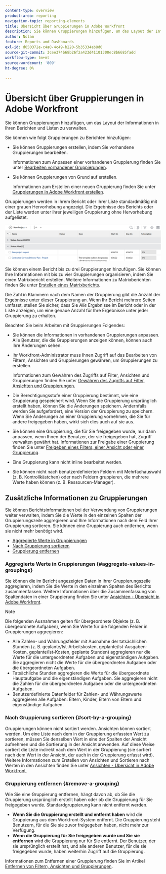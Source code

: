 ```yaml
---
content-type: overview
product-area: reporting
navigation-topic: reporting-elements
title: Übersicht über Gruppierungen in Adobe Workfront
description: Sie können Gruppierungen hinzufügen, um das Layout der Informationen in Ihren Berichten und Listen zu verwalten.
author: Nolan
feature: Reports and Dashboards
exl-id: d050372e-c4a0-4c49-b220-5b35334ab8d0
source-git-commit: 3cee374b68b26f2a423d41101300ec8b6685fadd
workflow-type: tm+mt
source-wordcount: '809'
ht-degree: 0%

---
```


# Übersicht über Gruppierungen in Adobe Workfront

<!-- Audited: 11/2024 -->

<!--(NOTE: This article was supposed to be replaced by "Groupings overview", but decided to keep this here because this is linked in too many places. "Create groupings" and "Edit existing groupings" have been added also (with videos) to replace portions of the old content here.)-->

Sie können Gruppierungen hinzufügen, um das Layout der Informationen in Ihren Berichten und Listen zu verwalten.

Sie können wie folgt Gruppierungen zu Berichten hinzufügen:

* Sie können Gruppierungen erstellen, indem Sie vorhandene Gruppierungen bearbeiten.

  Informationen zum Anpassen einer vorhandenen Gruppierung finden Sie unter [Bearbeiten vorhandener Gruppierungen](../../../reports-and-dashboards/reports/reporting-elements/edit-existing-groupings.md).

* Sie können Gruppierungen von Grund auf erstellen.

  Informationen zum Erstellen einer neuen Gruppierung finden Sie unter [Gruppierungen in Adobe Workfront erstellen](../../../reports-and-dashboards/reports/reporting-elements/create-groupings.md).

Gruppierungen werden in Ihrem Bericht oder Ihrer Liste standardmäßig mit einer grauen Hervorhebung angezeigt. Die Ergebnisse des Berichts oder der Liste werden unter ihrer jeweiligen Gruppierung ohne Hervorhebung aufgelistet.

![Gruppierungsbeispiel](assets/grouping-example-blue.png)

Sie können einem Bericht bis zu drei Gruppierungen hinzufügen. Sie können Ihre Informationen mit bis zu vier Gruppierungen organisieren, indem Sie einen Matrixbericht erstellen. Weitere Informationen zu Matrixberichten finden Sie unter [Erstellen eines Matrixberichts](../../../reports-and-dashboards/reports/creating-and-managing-reports/create-matrix-report.md).

Die Zahl in Klammern nach dem Namen der Gruppierung gibt die Anzahl der Ergebnisse unter dieser Gruppierung an. Wenn Ihr Bericht mehrere Seiten umfasst, stellen Sie sicher, dass Sie *Alle* Ergebnisse im Bericht oder in der Liste anzeigen, um eine genaue Anzahl für Ihre Ergebnisse unter jeder Gruppierung zu erhalten.

Beachten Sie beim Arbeiten mit Gruppierungen Folgendes:

* Sie können die Informationen in vorhandenen Gruppierungen anpassen. Alle Benutzer, die die Gruppierungen anzeigen können, können auch Ihre Änderungen sehen.
* Ihr Workfront-Administrator muss Ihnen Zugriff auf das Bearbeiten von Filtern, Ansichten und Gruppierungen gewähren, um Gruppierungen zu erstellen.

  Informationen zum Gewähren des Zugriffs auf Filter, Ansichten und Gruppierungen finden Sie unter [Gewähren des Zugriffs auf Filter, Ansichten und Gruppierungen](../../../administration-and-setup/add-users/configure-and-grant-access/grant-access-fvg.md).

* Die Berechtigungsstufe einer Gruppierung bestimmt, wie eine Gruppierung gespeichert wird. Wenn Sie die Gruppierung ursprünglich erstellt haben, können Sie die Änderungen speichern. Andernfalls werden Sie aufgefordert, eine Version der Gruppierung zu speichern. Wenn Sie Änderungen an einer Gruppierung vornehmen, die Sie für andere freigegeben haben, wirkt sich dies auch auf sie aus.
* Sie können eine Gruppierung, die für Sie freigegeben wurde, nur dann anpassen, wenn Ihnen der Benutzer, der sie freigegeben hat, Zugriff verwalten gewährt hat. Informationen zur Freigabe einer Gruppierung finden Sie unter [Freigeben eines Filters, einer Ansicht oder einer Gruppierung](../../../reports-and-dashboards/reports/reporting-elements/share-filter-view-grouping.md).
* Eine Gruppierung kann nicht inline bearbeitet werden.
* Sie können nicht nach benutzerdefinierten Feldern mit Mehrfachauswahl (z. B. Kontrollkästchen) oder nach Feldern gruppieren, die mehrere Werte haben können (z. B. Ressourcen-Manager).

## Zusätzliche Informationen zu Gruppierungen

Sie können Berichtsinformationen bei der Verwendung von Gruppierungen weiter verwalten, indem Sie die Werte in den einzelnen Spalten der Gruppierungszeile aggregieren und Ihre Informationen nach dem Feld Ihrer Gruppierung sortieren. Sie können eine Gruppierung auch entfernen, wenn sie nicht mehr benötigt wird.

* [Aggregierte Werte in Gruppierungen](#aggregate-values-in-groupings)
* [Nach Gruppierung sortieren](#sort-by-a-grouping)
* [Gruppierung entfernen](#remove-a-grouping)

### Aggregierte Werte in Gruppierungen {#aggregate-values-in-groupings}

Sie können die im Bericht angezeigten Daten in Ihrer Gruppierungszeile aggregieren, indem Sie die Werte in den einzelnen Spalten des Berichts zusammenfassen. Weitere Informationen über die Zusammenfassung von Spaltendaten in einer Gruppierung finden Sie unter [Ansichten - Übersicht in Adobe Workfront](../../../reports-and-dashboards/reports/reporting-elements/views-overview.md).

>[!NOTE]
>
>Die folgenden Ausnahmen gelten für übergeordnete Objekte (z. B. übergeordnete Aufgaben), wenn Sie Werte für die folgenden Felder in Gruppierungen aggregieren:
>
>* Alle Zahlen- und Währungsfelder mit Ausnahme der tatsächlichen Stunden (z. B. geplante/Ist-Arbeitskosten, geplante/Ist-Ausgaben-Kosten, geplante/Ist-Kosten, geplante Stunden) aggregieren nur die Werte für die untergeordneten Aufgaben und eigenständigen Aufgaben. Sie aggregieren nicht die Werte für die übergeordneten Aufgaben oder die übergeordneten Aufgaben.
>* Tatsächliche Stunden aggregieren die Werte für die übergeordnete Hauptaufgabe und die eigenständigen Aufgaben. Sie aggregieren nicht die Zahlen für die übergeordneten Aufgaben oder die untergeordneten Aufgaben.
>* Benutzerdefinierte Datenfelder für Zahlen- und Währungswerte aggregieren alle Aufgaben: Eltern, Kinder, Eltern von Eltern und eigenständige Aufgaben.

### Nach Gruppierung sortieren {#sort-by-a-grouping}

Gruppierungen können nicht sortiert werden. Ansichten können sortiert werden. Um eine Liste nach dem in der Gruppierung erfassten Wert zu sortieren, müssen Sie denselben Wert in eine der Spalten der Ansicht aufnehmen und die Sortierung in der Ansicht anwenden. Auf diese Weise sortiert die Liste indirekt nach dem Wert in der Gruppierung (sie sortiert nach dem Wert in der Ansicht, der auch in der Gruppierung erfasst wird). Weitere Informationen zum Erstellen von Ansichten und Sortieren nach Werten in den Ansichten finden Sie unter [Ansichten - Übersicht in Adobe Workfront](../../../reports-and-dashboards/reports/reporting-elements/views-overview.md).

### Gruppierung entfernen {#remove-a-grouping}

Wie Sie eine Gruppierung entfernen, hängt davon ab, ob Sie die Gruppierung ursprünglich erstellt haben oder ob die Gruppierung für Sie freigegeben wurde. Standardgruppierung kann nicht entfernt werden.

* **Wenn Sie die Gruppierung erstellt und entfernt haben** wird die Gruppierung aus dem Workfront-System entfernt. Die Gruppierung steht Benutzern, für die Sie sie zuvor freigegeben haben, nicht mehr zur Verfügung.
* **Wenn die Gruppierung für Sie freigegeben wurde und Sie sie entfernen** wird die Gruppierung nur für Sie entfernt. Der Benutzer, der sie ursprünglich erstellt hat, und alle anderen Benutzer, für die sie freigegeben wurde, haben weiterhin Zugriff auf die Gruppierung.

Informationen zum Entfernen einer Gruppierung finden Sie im Artikel [Entfernen von Filtern, Ansichten und Gruppierungen](../../../reports-and-dashboards/reports/reporting-elements/remove-filters-views-groupings.md).
